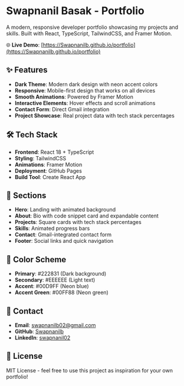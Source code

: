 # Swapnanil Basak - Portfolio

A modern, responsive developer portfolio showcasing my projects and skills. Built with React, TypeScript, TailwindCSS, and Framer Motion.

🌐 **Live Demo**: [https://Swapnanilb.github.io/portfolio](https://Swapnanilb.github.io/portfolio)

## ✨ Features

- **Dark Theme**: Modern dark design with neon accent colors
- **Responsive**: Mobile-first design that works on all devices
- **Smooth Animations**: Powered by Framer Motion
- **Interactive Elements**: Hover effects and scroll animations
- **Contact Form**: Direct Gmail integration
- **Project Showcase**: Real project data with tech stack percentages

## 🛠️ Tech Stack

- **Frontend**: React 18 + TypeScript
- **Styling**: TailwindCSS
- **Animations**: Framer Motion
- **Deployment**: GitHub Pages
- **Build Tool**: Create React App


## 📱 Sections

- **Hero**: Landing with animated background
- **About**: Bio with code snippet card and expandable content
- **Projects**: Square cards with tech stack percentages
- **Skills**: Animated progress bars
- **Contact**: Gmail-integrated contact form
- **Footer**: Social links and quick navigation

## 🎨 Color Scheme

- **Primary**: #222831 (Dark background)
- **Secondary**: #EEEEEE (Light text)
- **Accent**: #00D9FF (Neon blue)
- **Accent Green**: #00FF88 (Neon green)

## 📧 Contact

- **Email**: swapnanilb02@gmail.com
- **GitHub**: [Swapnanilb](https://github.com/Swapnanilb)
- **LinkedIn**: [swapnanil02](https://www.linkedin.com/in/swapnanil02/)

## 📄 License

MIT License - feel free to use this project as inspiration for your own portfolio!